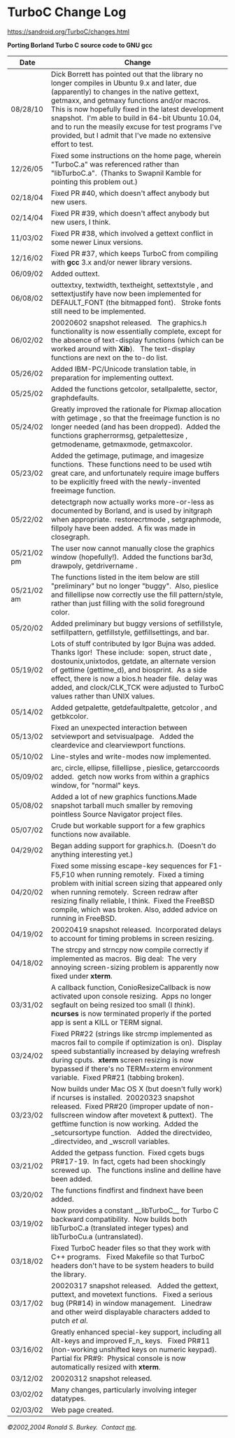 # TurboC Change Log  

https://sandroid.org/TurboC/changes.html

**Porting Borland Turbo C source code to GNU gcc**

| Date | Change |
| --- | --- |
| 08/28/10 | Dick Borrett has pointed out that the library no longer compiles in Ubuntu 9.x and later, due (apparently) to changes in the native gettext, getmaxx, and getmaxy functions and/or macros.  This is now hopefully fixed in the latest development snapshot.  I'm able to build in 64-bit Ubuntu 10.04, and to run the measily excuse for test programs I've provided, but I admit that I've made no extensive effort to test. |
| 12/26/05 | Fixed some instructions on the home page, wherein "TurboC.a" was referenced rather than "libTurboC.a".  (Thanks to Swapnil Kamble for pointing this problem out.) |
| 02/18/04 | Fixed PR #40, which doesn't affect anybody but new users. |
| 02/14/04 | Fixed PR #39, which doesn't affect anybody but new users, I think. |
| 11/03/02 | Fixed PR #38, which involved a gettext conflict in some newer Linux versions. |
| 12/16/02 | Fixed PR #37, which keeps TurboC from compiling with **gcc** 3.x and/or newer library versions. |
| 06/09/02 | Added outtext. |
| 06/08/02 | outtextxy, textwidth, textheight, settextstyle , and settextjustify have now been implemented for DEFAULT\_FONT (the bitmapped font).   Stroke fonts still need to be implemented. |
| 06/02/02 | 20020602 snapshot released.   The graphics.h functionality is now essentially complete, except for the absence of text-display functions (which can be worked around with **Xib**).   The text-display functions are next on the to-do list. |
| 05/26/02 | Added IBM-PC/Unicode translation table, in preparation for implementing outtext. |
| 05/25/02 | Added the functions getcolor, setallpalette, sector, graphdefaults. |
| 05/24/02 | Greatly improved the rationale for Pixmap allocation with getimage , so that the freeimage function is no longer needed (and has been dropped).  Added the functions grapherrormsg, getpalettesize , getmodename, getmaxmode, getmaxcolor. |
| 05/23/02 | Added the getimage, putimage, and imagesize functions.  These functions need to be used wtih great care, and unfortunately require image buffers to be explicitly freed with the newly-invented freeimage function. |
| 05/22/02 | detectgraph now actually works more-or-less as documented by Borland, and is used by initgraph when appropriate.  restorecrtmode , setgraphmode, fillpoly have been added.  A fix was made in closegraph. |
| 05/21/02 pm | The user now cannot manually close the graphics window (hopefully!).  Added the functions bar3d, drawpoly, getdrivername . |
| 05/21/02 am | The functions listed in the item below are still "preliminary" but no longer "buggy".  Also, pieslice and fillellipse now correctly use the fill pattern/style, rather than just filling with the solid foreground color. |
| 05/20/02 | Added preliminary but buggy versions of setfillstyle, setfillpattern, getfillstyle, getfillsettings, and bar. |
| 05/19/02 | Lots of stuff contributed by Igor Bujna was added.  Thanks Igor!  These include:  sopen, struct date , dostounix,unixtodos, getdate, an alternate version of gettime (gettime\_d), and biosprint.  As a side effect, there is now a bios.h header file.  delay was added, and clock/CLK\_TCK were adjusted to TurboC values rather than UNIX values. |
| 05/14/02 | Added getpalette, getdefaultpalette, getcolor , and getbkcolor. |
| 05/13/02 | Fixed an unexpected interaction between setviewport and setvisualpage.   Added the cleardevice and clearviewport functions. |
| 05/10/02 | Line-styles and write-modes now implemented. |
| 05/09/02 | arc, circle, ellipse, fillellipse , pieslice, getarccoords added.  getch now works from within a graphics window, for "normal" keys. |
| 05/08/02 | Added a lot of new graphics functions.Made snapshot tarball much smaller by removing pointless Source Navigator project files. |
| 05/07/02 | Crude but workable support for a few graphics functions now available. |
| 04/29/02 | Began adding support for graphics.h.  (Doesn't do anything interesting yet.) |
| 04/20/02 | Fixed some missing escape-key sequences for F1-F5,F10 when running remotely.  Fixed a timing problem with initial screen sizing that appeared only when running remotely.  Screen redraw after resizing finally reliable, I think.  Fixed the FreeBSD compile, which was broken. Also, added advice on running in FreeBSD. |
| 04/19/02 | 20020419 snapshot released.  Incorporated delays to account for timing problems in screen resizing. |
| 04/18/02 | The strcpy and strncpy now compile correctly if implemented as macros.  Big deal:  The very annoying screen-sizing problem is apparently now fixed under **xterm**. |
| 03/31/02 | A callback function, ConioResizeCallback is now activated upon console resizing.  Apps no longer segfault on being resized too small (I _think_).  **ncurses** is now terminated properly if the ported app is sent a KILL or TERM signal. |
| 03/24/02 | Fixed PR#22 (strings like strcmp implemented as macros fail to compile if optimization is on).  Display speed substantially increased by delaying wrefresh during cputs.  **xterm** screen resizing is now bypassed if there's no TERM=xterm environment variable.  Fixed PR#21 (tabbing broken). |
| 03/23/02 | Now builds under Mac OS X (but doesn't fully work) if ncurses is installed.  20020323 snapshot released.  Fixed PR#20 (improper update of non-fullscreen window after movetext & puttext).  The getftime function is now working.  Added the \_setcursortype function.   Added the directvideo, \_directvideo, and \_wscroll variables. |
| 03/21/02 | Added the getpass function.  Fixed cgets bugs PR#17-19.  In fact, cgets had been shockingly screwed up.   The functions insline and delline have been added. |
| 03/20/02 | The functions findfirst and findnext have been added. |
| 03/19/02 | Now provides a constant \_\_libTurboC\_\_ for Turbo C backward compatibility.  Now builds both libTurboC.a (translated integer types) and libTurboCu.a (untranslated). |
| 03/18/02 | Fixed TurboC header files so that they work with C++ programs.   Fixed Makefile so that TurboC headers don't have to be system headers to build the library. |
| 03/17/02 | 20020317 snapshot released.   Added the gettext, puttext, and movetext functions.   Fixed a serious bug (PR#14) in window management.   Linedraw and other weird displayable characters added to putch _et al_. |
| 03/16/02 | Greatly enhanced special-key support, including all Alt-keys and improved F_n_ keys.   Fixed PR#11 (non-working unshifted keys on numeric keypad).   Partial fix PR#9:  Physical console is now automatically resized with **xterm**. |
| 03/12/02 | 20020312 snapshot released. |
| 03/02/02 | Many changes, particularly involving integer datatypes. |
| 02/03/02 | Web page created. |

_©2002,2004 Ronald S. Burkey.  Contact [me](mailto:info@sandroid.org)._
